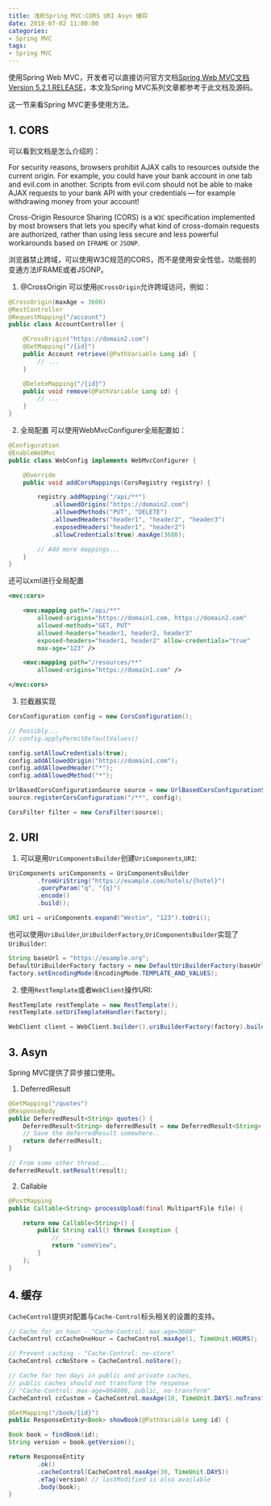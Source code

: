 ```yaml
---
title: 浅析Spring MVC:CORS URI Asyn 缓存
date: 2018-07-02 11:00:00
categories: 
- Spring MVC
tags: 
- Spring MVC
---
```


使用Spring Web MVC，开发者可以直接访问官方文档[Spring Web MVC文档Version 5.2.1.RELEASE](https://docs.spring.io/spring/docs/5.2.1.RELEASE/spring-framework-reference/web.html#mvc)，本文及Spring MVC系列文章都参考于此文档及源码。

这一节来看Spring MVC更多使用方法。
<!-- more -->
## 1. CORS

可以看到文档是怎么介绍的：

For security reasons, browsers prohibit AJAX calls to resources outside the current origin. For example, you could have your bank account in one tab and evil.com in another. Scripts from evil.com should not be able to make AJAX requests to your bank API with your credentials — for example withdrawing money from your account!

Cross-Origin Resource Sharing (CORS) is a `W3C` specification implemented by most browsers that lets you specify what kind of cross-domain requests are authorized, rather than using less secure and less powerful workarounds based on `IFRAME` or `JSONP`.

浏览器禁止跨域，可以使用W3C规范的CORS，而不是使用安全性低，功能弱的变通方法IFRAME或者JSONP。

1. @CrossOrigin
可以使用`@CrossOrigin`允许跨域访问，例如：
```java
@CrossOrigin(maxAge = 3600)
@RestController
@RequestMapping("/account")
public class AccountController {

    @CrossOrigin("https://domain2.com")
    @GetMapping("/{id}")
    public Account retrieve(@PathVariable Long id) {
        // ...
    }

    @DeleteMapping("/{id}")
    public void remove(@PathVariable Long id) {
        // ...
    }
}
```
2. 全局配置
可以使用WebMvcConfigurer全局配置如：
```java
@Configuration
@EnableWebMvc
public class WebConfig implements WebMvcConfigurer {

    @Override
    public void addCorsMappings(CorsRegistry registry) {

        registry.addMapping("/api/**")
            .allowedOrigins("https://domain2.com")
            .allowedMethods("PUT", "DELETE")
            .allowedHeaders("header1", "header2", "header3")
            .exposedHeaders("header1", "header2")
            .allowCredentials(true).maxAge(3600);

        // Add more mappings...
    }
}
```
还可以xml进行全局配置
```xml
<mvc:cors>

    <mvc:mapping path="/api/**"
        allowed-origins="https://domain1.com, https://domain2.com"
        allowed-methods="GET, PUT"
        allowed-headers="header1, header2, header3"
        exposed-headers="header1, header2" allow-credentials="true"
        max-age="123" />

    <mvc:mapping path="/resources/**"
        allowed-origins="https://domain1.com" />

</mvc:cors>
```
3. 拦截器实现
```java 
CorsConfiguration config = new CorsConfiguration();

// Possibly...
// config.applyPermitDefaultValues()

config.setAllowCredentials(true);
config.addAllowedOrigin("https://domain1.com");
config.addAllowedHeader("*");
config.addAllowedMethod("*");

UrlBasedCorsConfigurationSource source = new UrlBasedCorsConfigurationSource();
source.registerCorsConfiguration("/**", config);

CorsFilter filter = new CorsFilter(source);
```

## 2. URI

1. 可以是用`UriComponentsBuilder`创建`UriComponents`,`URI`:
```java 
UriComponents uriComponents = UriComponentsBuilder
        .fromUriString("https://example.com/hotels/{hotel}")  
        .queryParam("q", "{q}")  
        .encode() 
        .build(); 

URI uri = uriComponents.expand("Westin", "123").toUri(); 
```
也可以使用`UriBuilder`,`UriBuilderFactory`,`UriComponentsBuilder`实现了`UriBuilder`:
```java
String baseUrl = "https://example.org";
DefaultUriBuilderFactory factory = new DefaultUriBuilderFactory(baseUrl);
factory.setEncodingMode(EncodingMode.TEMPLATE_AND_VALUES);
```

2. 使用`RestTemplate`或者`WebClient`操作URI:
```java
RestTemplate restTemplate = new RestTemplate();
restTemplate.setUriTemplateHandler(factory);

WebClient client = WebClient.builder().uriBuilderFactory(factory).build();
```

## 3. Asyn
Spring MVC提供了异步接口使用。

1. DeferredResult
```java
@GetMapping("/quotes")
@ResponseBody
public DeferredResult<String> quotes() {
    DeferredResult<String> deferredResult = new DeferredResult<String>();
    // Save the deferredResult somewhere..
    return deferredResult;
}

// From some other thread...
deferredResult.setResult(result);
```

2. Callable
```java
@PostMapping
public Callable<String> processUpload(final MultipartFile file) {

    return new Callable<String>() {
        public String call() throws Exception {
            // ...
            return "someView";
        }
    };
}
```

## 4. 缓存

`CacheControl`提供对配置与`Cache-Control`标头相关的设置的支持。

```java
// Cache for an hour - "Cache-Control: max-age=3600"
CacheControl ccCacheOneHour = CacheControl.maxAge(1, TimeUnit.HOURS);

// Prevent caching - "Cache-Control: no-store"
CacheControl ccNoStore = CacheControl.noStore();

// Cache for ten days in public and private caches,
// public caches should not transform the response
// "Cache-Control: max-age=864000, public, no-transform"
CacheControl ccCustom = CacheControl.maxAge(10, TimeUnit.DAYS).noTransform().cachePublic();
```

```java
@GetMapping("/book/{id}")
public ResponseEntity<Book> showBook(@PathVariable Long id) {

Book book = findBook(id);
String version = book.getVersion();

return ResponseEntity
        .ok()
        .cacheControl(CacheControl.maxAge(30, TimeUnit.DAYS))
        .eTag(version) // lastModified is also available
        .body(book);
}
```